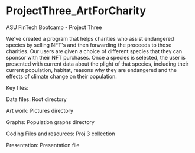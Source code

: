 # ProjectThree_ArtForCharity
ASU FinTech Bootcamp - Project Three

We've created a program that helps charities who assist endangered species by selling NFT's and then forwarding the proceeds to those charities. Our users are given a choice of different species that they can sponsor with their NFT purchases. Once a species is selected, the user is presented with current data about the plight of that species, including their current population, habitat, reasons why they are endangered and the effects of climate change on their population. 

Key files:

Data files: Root directory

Art work: Pictures directory

Graphs: Population graphs directory

Coding Files and resources: Proj 3 collection

Presentation: Presentation file
